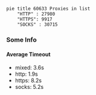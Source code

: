 
```mermaid
pie title 60633 Proxies in list
    "HTTP" : 27980
    "HTTPS": 9917
    "SOCKS" : 30715
```

### Some Info
#### Average Timeout

- mixed: 3.6s
- http: 1.9s
- https: 8.2s
- socks: 5.2s